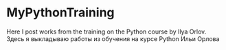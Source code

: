 # MyPythonTraining
Here I post works from the training on the Python course by Ilya Orlov. Здесь я выкладываю работы из обучения на курсе Python Ильи Орлова
